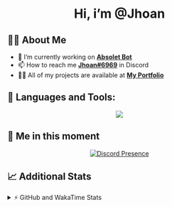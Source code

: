 <h1 align="center">Hi, i’m @Jhoan</h1>

## 🙋‍♂️ About Me

- 🔭 I’m currently working on **[Absolet Bot](https://strider.cloud)**
- 📫 How to reach me **[Jhoan#6969](https://jhoan.monster/)** in Discord
- 👨‍💻 All of my projects are available at **[My Portfolio](https://jhoan.monster)**

## 🚀 Languages and Tools:
<p align="center">
  <a href="https://skillicons.dev">
    <img src="https://skillicons.dev/icons?i=js,ts,html,css,bootstrap,nodejs,express,vscode,neovim,vim,atom,cloudflare,git,github,discord,bots,linux,mongodb,nginx,redis,wordpress,heroku&perline=11" />
  </a>
</p>
  
## 👤 Me in this moment
<p align="center">
    <a href="https://discord.com/users/612460795124776960" target="_blank" rel="nofollow">
        <img src="https://lanyard-profile-readme.vercel.app/api/612460795124776960?idleMessage=Probably%20coding%20Absolet..." alt="Discord Presence" align="center">
    </a>
</p>

## 📈 Additional Stats
<details>
    <summary>⚡ GitHub and WakaTime Stats</summary>
    <br/>

<!--START_SECTION:waka-->
![Code Time](http://img.shields.io/badge/Code%20Time-386%20hrs%203%20mins-blue)

**🐱 My GitHub Data** 

> 🏆 753 Contributions in the Year 2022
 > 
> 📦 59.6 kB Used in GitHub's Storage 
 > 
> 💼 Opted to Hire
 > 
> 📜 4 Public Repositories 
 > 
> 🔑 29 Private Repositories  
 > 
**I'm an Early 🐤** 

```text
🌞 Morning    53 commits     ██░░░░░░░░░░░░░░░░░░░░░░░   8.01% 
🌆 Daytime    301 commits    ███████████░░░░░░░░░░░░░░   45.47% 
🌃 Evening    277 commits    ██████████░░░░░░░░░░░░░░░   41.84% 
🌙 Night      31 commits     █░░░░░░░░░░░░░░░░░░░░░░░░   4.68%

```
📅 **I'm Most Productive on Wednesday** 

```text
Monday       104 commits    ████░░░░░░░░░░░░░░░░░░░░░   15.71% 
Tuesday      91 commits     ███░░░░░░░░░░░░░░░░░░░░░░   13.75% 
Wednesday    126 commits    ████░░░░░░░░░░░░░░░░░░░░░   19.03% 
Thursday     71 commits     ██░░░░░░░░░░░░░░░░░░░░░░░   10.73% 
Friday       67 commits     ██░░░░░░░░░░░░░░░░░░░░░░░   10.12% 
Saturday     119 commits    ████░░░░░░░░░░░░░░░░░░░░░   17.98% 
Sunday       84 commits     ███░░░░░░░░░░░░░░░░░░░░░░   12.69%

```


📊 **This Week I Spent My Time On** 

```text
⌚︎ Time Zone: America/Bogota

💬 Programming Languages: 
TypeScript               3 hrs 42 mins       ███████████░░░░░░░░░░░░░░   46.15% 
EJS                      3 hrs 38 mins       ███████████░░░░░░░░░░░░░░   45.2% 
JavaScript               36 mins             ██░░░░░░░░░░░░░░░░░░░░░░░   7.66% 
JSON                     2 mins              ░░░░░░░░░░░░░░░░░░░░░░░░░   0.53% 
YAML                     2 mins              ░░░░░░░░░░░░░░░░░░░░░░░░░   0.45%

🔥 Editors: 
VS Code                  8 hrs 2 mins        █████████████████████████   100.0%

🐱‍💻 Projects: 
Strider-System           6 hrs 43 mins       ███████████████████░░░░░░   79.42% 
linz-egg                 51 mins             ██░░░░░░░░░░░░░░░░░░░░░░░   10.07% 
fancy                    31 mins             █░░░░░░░░░░░░░░░░░░░░░░░░   6.24% 
teaspeak-admin           21 mins             █░░░░░░░░░░░░░░░░░░░░░░░░   4.26%

💻 Operating System: 
Linux                    8 hrs 2 mins        █████████████████████████   100.0%

```

**I Mostly Code in JavaScript** 

```text
JavaScript               15 repos            █████████████████░░░░░░░░   68.18% 
Java                     2 repos             ██░░░░░░░░░░░░░░░░░░░░░░░   9.09% 
CSS                      2 repos             ██░░░░░░░░░░░░░░░░░░░░░░░   9.09% 
TypeScript               1 repo              █░░░░░░░░░░░░░░░░░░░░░░░░   4.55% 
Shell                    1 repo              █░░░░░░░░░░░░░░░░░░░░░░░░   4.55%

```



 Last Updated on 07/08/2022 10:13:50 UTC
<!--END_SECTION:waka-->
</details>
